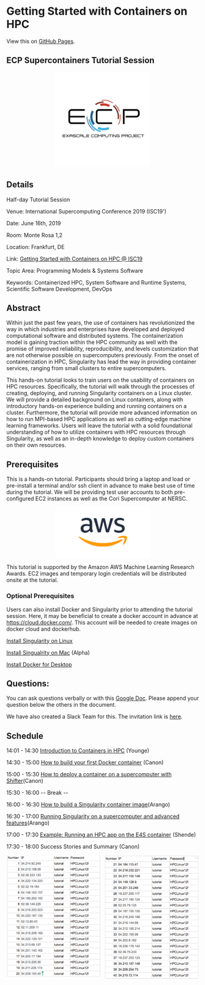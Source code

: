 
# Getting Started with Containers on HPC

View this on [GitHub Pages](https://ecpcontainers.github.io/isc19-tutorial/).

## ECP Supercontainers Tutorial Session

<div style="text-align:center"><img src="images/ecp.jpg" width="250"></div>

## Details

Half-day Tutorial Session

Venue: International Supercomputing Conference 2019 (ISC19')

Date: June 16th, 2019

Room: Monte Rosa 1,2

Location: Frankfurt, DE

Link: [Getting Started with Containers on HPC @ ISC19](https://2019.isc-program.com/presentation/?id=tut148&sess=sess127)

Topic Area: Programming Models & Systems Software

Keywords: Containerized HPC, System Software and Runtime Systems, Scientific Software Development, DevOps

## Abstract

Within just the past few years, the use of containers has revolutionized the way in which industries and enterprises have developed and deployed computational software and distributed systems. The containerization model is gaining traction within the HPC community as well with the promise of improved reliability, reproducibility, and levels customization that are not otherwise possible on supercomputers previously. From the onset of containerization in HPC, Singularity has lead the way in providing container services, ranging from small clusters to entire supercomputers.

This hands-on tutorial looks to train users on the usability of containers on HPC resources. Specifically, the tutorial will walk through the processes of creating, deploying, and running Singularity containers on a Linux cluster. We will provide a detailed background on Linux containers, along with introductory hands-on experience building and running containers on a cluster. Furthermore, the tutorial will provide more advanced information on how to run MPI-based HPC applications as well as cutting-edge machine learning frameworks. Users will leave the tutorial with a solid foundational understanding of how to utilize containers with HPC resources through Singularity, as well as an in-depth knowledge to deploy custom containers on their own resources.

## Prerequisites

This is a hands-on tutorial. Participants should bring a laptop and load or pre-install a terminal and/or ssh client in advance to make best use of time during the tutorial.  We will be providing test user accounts to both pre-configured EC2 instances as well as the Cori Supercomputer at NERSC.

<div style="text-align:center"><img src="images/AWS_logo.png" width="250"></div>

This tutorial is supported by the Amazon AWS Machine Learning Research Awards. EC2 images and temporary login credentials will be distributed onsite at the tutorial.

### Optional Prerequisites

Users can also install Docker and Singularity prior to attending the tutorial session. Here, it may be beneficial to create a docker account in advance at https://cloud.docker.com/. This account will be needed to create images on docker cloud and dockerhub.

[Install Singularity on Linux](https://www.sylabs.io/guides/3.2/user-guide/quick_start.html#quick-installation-steps)

[Install Singualrity on Mac](https://repo.sylabs.io/desktop/) (Alpha)

[Install Docker for Desktop](https://www.docker.com/products/docker-desktop)

## Questions:

You can ask questions verbally or with this [Google Doc](https://docs.google.com/document/d/11gMZ-T7iA5XiRWPLYIqX7Gqv7RMb-NF9kzGYHrnOi04/edit?usp=sharing).
Please append your question below the others in the document.

We have also created a Slack Team for this.  The invitation link is [here](https://join.slack.com/t/hpc-containers/shared_invite/enQtNjU1MTIyNTE3NDI2LTMwMzZiYjZmMjhlODcwMTViYmQ4ZTQxZmUwMzE1MTYxZWZiOGM0NTYyMjI2NjI2OWNkYzM2YjY3ZWI0OTY3NzY).

## Schedule

14:01 - 14:30 [Introduction to Containers in HPC](slides/isc19_intro_to_containers_ajy.pdf) (Younge)

14:30 - 15:00 [How to build your first Docker container](/01-hands-on.md) (Canon)

15:00 - 15:30 [How to deploy a container on a supercomputer with Shifter](/02-hands-on.md)(Canon)

15:30 - 16:00 -- Break --

16:00 - 16:30 [How to build a Singularity container image](/03-hands-on.md)(Arango)

16:30 - 17:00 [Running Singularity on a supercomputer and advanced features](/04-hands-on.md)(Arango)

17:00 - 17:30 [Example: Running an HPC app on the E4S container](slides/E4S_ISC19.pdf) (Shende)

17:30 - 18:00 Success Stories and Summary (Canon)



<img src="images/ec2_1.png" width="250">
<img src="images/ec2_2.png" width="250">
